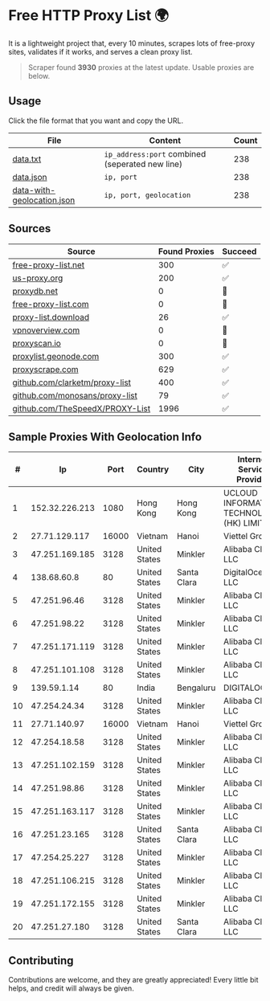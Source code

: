 
# Free HTTP Proxy List 🌍

It is a lightweight project that, every 10 minutes, scrapes lots of free-proxy sites, validates if it works, and serves a clean proxy list.


> Scraper found **3930** proxies at the latest update. Usable proxies are below.

## Usage

Click the file format that you want and copy the URL.


|File|Content|Count|
|----|-------|-----|
|[data.txt](https://raw.githubusercontent.com/themiralay/Proxy-List-World/master/data.txt)|`ip_address:port` combined (seperated new line)|238|
|[data.json](https://raw.githubusercontent.com/themiralay/Proxy-List-World/master/data.json)|`ip, port`|238|
|[data-with-geolocation.json](https://raw.githubusercontent.com/themiralay/Proxy-List-World/master/data-with-geolocation.json)|`ip, port, geolocation`|238|

## Sources

|Source|Found Proxies|Succeed|
|------|-------------|-------|
|[free-proxy-list.net](https://free-proxy-list.net)|300|✅|
|[us-proxy.org](https://www.us-proxy.org)|200|✅|
|[proxydb.net](http://proxydb.net)|0|🚫|
|[free-proxy-list.com](https://free-proxy-list.com/?page=&port=&type%5B%5D=http&type%5B%5D=https&up_time=0&search=Search)|0|🚫|
|[proxy-list.download](https://www.proxy-list.download/HTTP)|26|✅|
|[vpnoverview.com](https://vpnoverview.com/privacy/anonymous-browsing/free-proxy-servers)|0|🚫|
|[proxyscan.io](https://www.proxyscan.io)|0|🚫|
|[proxylist.geonode.com](https://proxylist.geonode.com/api/proxy-list?limit=300&page=1&sort_by=lastChecked&sort_type=desc&protocols=http,https)|300|✅|
|[proxyscrape.com](https://api.proxyscrape.com/v2/?request=displayproxies&protocol=http&timeout=10000&country=all&ssl=all&anonymity=all)|629|✅|
|[github.com/clarketm/proxy-list](https://raw.githubusercontent.com/clarketm/proxy-list/master/proxy-list-raw.txt)|400|✅|
|[github.com/monosans/proxy-list](https://raw.githubusercontent.com/monosans/proxy-list/main/proxies/http.txt)|79|✅|
|[github.com/TheSpeedX/PROXY-List](https://raw.githubusercontent.com/TheSpeedX/PROXY-List/master/http.txt)|1996|✅|


## Sample Proxies With Geolocation Info

|#|Ip|Port|Country|City|Internet Service Provider|
|-|--|----|-------|----|-------------------------|
|1|152.32.226.213|1080|Hong Kong|Hong Kong|UCLOUD INFORMATION TECHNOLOGY (HK) LIMITED|
|2|27.71.129.117|16000|Vietnam|Hanoi|Viettel Group|
|3|47.251.169.185|3128|United States|Minkler|Alibaba Cloud LLC|
|4|138.68.60.8|80|United States|Santa Clara|DigitalOcean, LLC|
|5|47.251.96.46|3128|United States|Minkler|Alibaba Cloud LLC|
|6|47.251.98.22|3128|United States|Minkler|Alibaba Cloud LLC|
|7|47.251.171.119|3128|United States|Minkler|Alibaba Cloud LLC|
|8|47.251.101.108|3128|United States|Minkler|Alibaba Cloud LLC|
|9|139.59.1.14|80|India|Bengaluru|DIGITALOCEAN|
|10|47.254.24.34|3128|United States|Minkler|Alibaba Cloud LLC|
|11|27.71.140.97|16000|Vietnam|Hanoi|Viettel Group|
|12|47.254.18.58|3128|United States|Minkler|Alibaba Cloud LLC|
|13|47.251.102.159|3128|United States|Minkler|Alibaba Cloud LLC|
|14|47.251.98.86|3128|United States|Minkler|Alibaba Cloud LLC|
|15|47.251.163.117|3128|United States|Minkler|Alibaba Cloud LLC|
|16|47.251.23.165|3128|United States|Santa Clara|Alibaba Cloud LLC|
|17|47.254.25.227|3128|United States|Minkler|Alibaba Cloud LLC|
|18|47.251.106.215|3128|United States|Minkler|Alibaba Cloud LLC|
|19|47.251.172.155|3128|United States|Minkler|Alibaba Cloud LLC|
|20|47.251.27.180|3128|United States|Santa Clara|Alibaba Cloud LLC|



## Contributing

Contributions are welcome, and they are greatly appreciated! Every
little bit helps, and credit will always be given.


